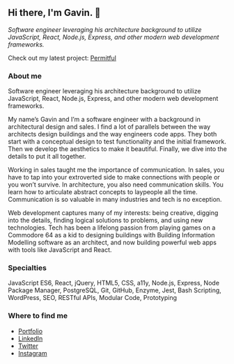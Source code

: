 ## Hi there, I'm Gavin. 👋

*Software engineer leveraging his architecture background to utilize JavaScript, React, Node.js, Express, and other modern web development frameworks.*

Check out my latest project: [Permitful](https://permitful.com/)

### About me

Software engineer leveraging his architecture background to utilize JavaScript, React, Node.js, Express, and other modern web development frameworks.

My name’s Gavin and I’m a software engineer with a background in architectural design and sales. I find a lot of parallels between the way architects design buildings and the way engineers code apps. They both start with a conceptual design to test functionality and the initial framework. Then we develop the aesthetics to make it beautiful. Finally, we dive into the details to put it all together.

Working in sales taught me the importance of communication. In sales, you have to tap into your extroverted side to make connections with people or you won’t survive. In architecture, you also need communication skills. You learn how to articulate abstract concepts to laypeople all the time. Communication is so valuable in many industries and tech is no exception.

Web development captures many of my interests: being creative, digging into the details, finding logical solutions to problems, and using new technologies. Tech has been a lifelong passion from playing games on a Commodore 64 as a kid to designing buildings with Building Information Modelling software as an architect, and now building powerful web apps with tools like JavaScript and React.

### Specialties 

JavaScript ES6, React, jQuery, HTML5, CSS, a11y, Node.js, Express, Node Package Manager, PostgreSQL, Git, GitHub, Enzyme, Jest, Bash Scripting, WordPress, SEO, RESTful APIs, Modular Code, Prototyping

### Where to find me

* [Portfolio](https://gavingrant.dev/)
* [LinkedIn](https://www.linkedin.com/in/gavinmgrant/)
* [Twitter](https://twitter.com/higavingrant/)
* [Instagram](https://www.instagram.com/higavingrant/)
